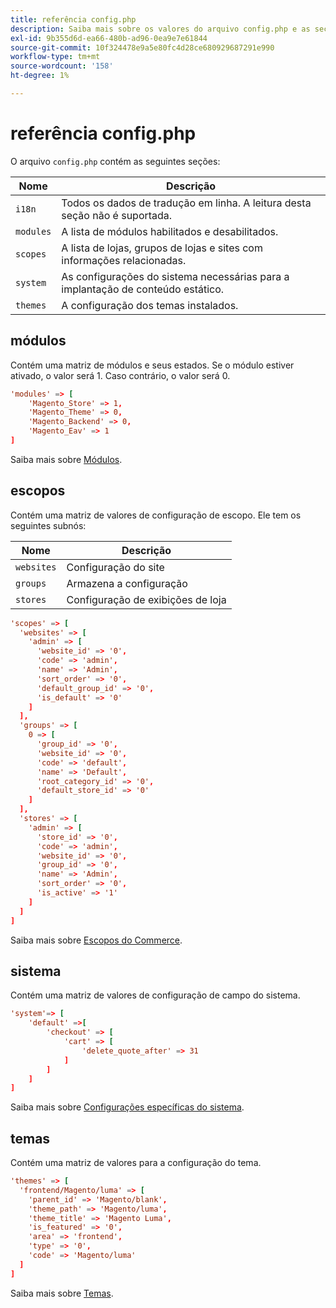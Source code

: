 ```yaml
---
title: referência config.php
description: Saiba mais sobre os valores do arquivo config.php e as seções de configuração do Adobe Commerce. Descubra módulos, escopos, configurações do sistema e práticas recomendadas de implantação.
exl-id: 9b355d6d-ea66-480b-ad96-0ea9e7e61844
source-git-commit: 10f324478e9a5e80fc4d28ce680929687291e990
workflow-type: tm+mt
source-wordcount: '158'
ht-degree: 1%

---
```


# referência config.php

O arquivo `config.php` contém as seguintes seções:

| Nome | Descrição |
| --------- | -------------------|
| `i18n` | Todos os dados de tradução em linha. A leitura desta seção não é suportada. |
| `modules` | A lista de módulos habilitados e desabilitados. |
| `scopes` | A lista de lojas, grupos de lojas e sites com informações relacionadas. |
| `system` | As configurações do sistema necessárias para a implantação de conteúdo estático. |
| `themes` | A configuração dos temas instalados. |

## módulos

Contém uma matriz de módulos e seus estados. Se o módulo estiver ativado, o valor será 1. Caso contrário, o valor será 0.

```conf
'modules' => [
    'Magento_Store' => 1,
    'Magento_Theme' => 0,
    'Magento_Backend' => 0,
    'Magento_Eav' => 1
]
```

Saiba mais sobre [Módulos].

## escopos

Contém uma matriz de valores de configuração de escopo. Ele tem os seguintes subnós:

| Nome | Descrição |
| ---------- | -----------------------------------|
| `websites` | Configuração do site |
| `groups` | Armazena a configuração |
| `stores` | Configuração de exibições de loja |

```conf
'scopes' => [
  'websites' => [
    'admin' => [
      'website_id' => '0',
      'code' => 'admin',
      'name' => 'Admin',
      'sort_order' => '0',
      'default_group_id' => '0',
      'is_default' => '0'
    ]
  ],
  'groups' => [
    0 => [
      'group_id' => '0',
      'website_id' => '0',
      'code' => 'default',
      'name' => 'Default',
      'root_category_id' => '0',
      'default_store_id' => '0'
    ]
  ],
  'stores' => [
    'admin' => [
      'store_id' => '0',
      'code' => 'admin',
      'website_id' => '0',
      'group_id' => '0',
      'name' => 'Admin',
      'sort_order' => '0',
      'is_active' => '1'
    ]
  ]
]
```

Saiba mais sobre [Escopos do Commerce][scopes].

## sistema

Contém uma matriz de valores de configuração de campo do sistema.

```conf
'system'=> [
    'default' =>[
        'checkout' => [
            'cart' => [
                'delete_quote_after' => 31
            ]
        ]
    ]
]
```

Saiba mais sobre [Configurações específicas do sistema](config-reference-sens.md).

## temas

Contém uma matriz de valores para a configuração do tema.

```conf
'themes' => [
  'frontend/Magento/luma' => [
    'parent_id' => 'Magento/blank',
    'theme_path' => 'Magento/luma',
    'theme_title' => 'Magento Luma',
    'is_featured' => '0',
    'area' => 'frontend',
    'type' => '0',
    'code' => 'Magento/luma'
  ]
]
```

Saiba mais sobre [Temas].

<!-- link definitions -->

[Módulos]: https://experienceleague.adobe.com/docs/commerce-learn/tutorials/backend-development/create-module.html?lang=pt-BR
[scopes]: https://experienceleague.adobe.com/docs/commerce-admin/start/setup/websites-stores-views.html?lang=pt-BR#scope-settings
[Temas]: https://developer.adobe.com/commerce/frontend-core/guide/themes/create-storefront/

